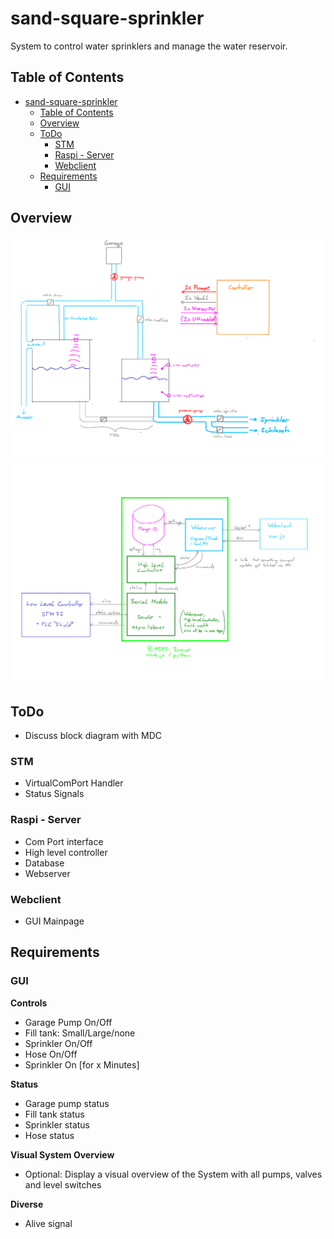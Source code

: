 # sand-square-sprinkler
System to control water sprinklers and manage the water reservoir.

## Table of Contents
- [sand-square-sprinkler](#sand-square-sprinkler)
  - [Table of Contents](#table-of-contents)
  - [Overview](#overview)
  - [ToDo](#todo)
    - [STM](#stm)
    - [Raspi - Server](#raspi---server)
    - [Webclient](#webclient)
  - [Requirements](#requirements)
    - [GUI](#gui)

## Overview
![System](SA-SD/overview-1.png)
![Block Diagram](SA-SD/overview-2.png)

## ToDo
- Discuss block diagram with MDC
### STM
- VirtualComPort Handler
- Status Signals

### Raspi - Server
- Com Port interface
- High level controller
- Database
- Webserver

### Webclient
- GUI Mainpage

## Requirements
### GUI
**Controls**
- Garage Pump On/Off
- Fill tank: Small/Large/none
- Sprinkler On/Off
- Hose On/Off
- Sprinkler On [for x Minutes]

**Status**
- Garage pump status
- Fill tank status
- Sprinkler status
- Hose status

**Visual System Overview**
- Optional: Display a visual overview of the System with all pumps, valves and level switches

**Diverse**
- Alive signal